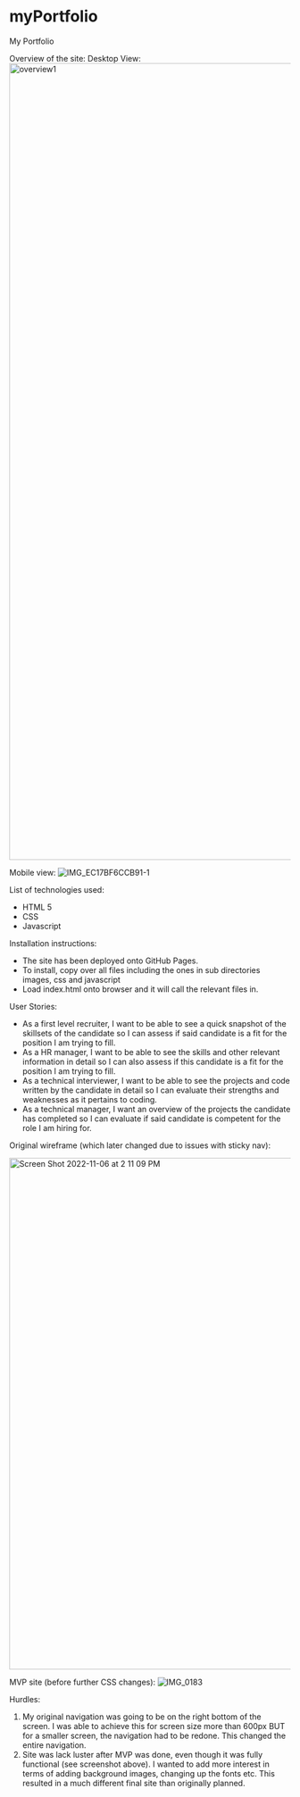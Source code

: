 # myPortfolio
My Portfolio

Overview of the site:
Desktop View:
<img width="1428" alt="overview1" src="https://user-images.githubusercontent.com/115961145/200197597-19b58295-85c7-47c2-896b-e8ff8237dbcb.png">

Mobile view:
![IMG_EC17BF6CCB91-1](https://user-images.githubusercontent.com/115961145/200198399-1a843084-d3e0-43a7-b1cc-90c74a764fd5.jpeg)




List of technologies used:
- HTML 5
- CSS
- Javascript


Installation instructions:
- The site has been deployed onto GitHub Pages. 
- To install, copy over all files including the ones in sub directories images, css and javascript
- Load index.html onto browser and it will call the relevant files in. 


User Stories:
- As a first level recruiter, I want to be able to see a quick snapshot of the skillsets of the candidate so I can assess if said candidate is a fit for the position I am trying to fill.
- As a HR manager, I want to be able to see the skills and other relevant information in detail so I can also assess if this candidate is a fit for the position I am trying to fill.
- As a technical interviewer, I want to be able to see the projects and code written by the candidate in detail so I can evaluate their strengths and weaknesses as it pertains to coding.
- As a technical manager, I want an overview of the projects the candidate has completed so I can evaluate if said candidate is competent for the role I am hiring for.


Original wireframe (which later changed due to issues with sticky nav):

<img width="917" alt="Screen Shot 2022-11-06 at 2 11 09 PM" src="https://user-images.githubusercontent.com/115961145/200198312-5e509986-849c-4419-9c94-efb4edcf8160.png">



MVP site (before further CSS changes):
![IMG_0183](https://user-images.githubusercontent.com/115961145/200198234-73a93cc7-584b-4dbd-b2d8-8e443472e5aa.PNG)



Hurdles:
1. My original navigation was going to be on the right bottom of the screen. I was able to achieve this for screen size more than 600px BUT for a smaller screen, the navigation had to be redone. This changed the entire navigation. 
2. Site was lack luster after MVP was done, even though it was fully functional (see screenshot above). I wanted to add more interest in terms of adding background images, changing up the fonts etc. This resulted in a much different final site than originally planned. 

